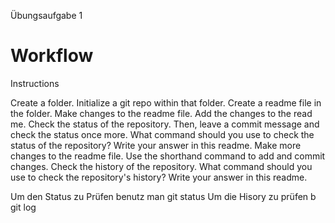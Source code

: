 Übungsaufgabe 1
# Workflow

Instructions

Create a folder.
Initialize a git repo within that folder.
Create a readme file in the folder.
Make changes to the readme file.
Add the changes to the read me. Check the status of the repository. Then, leave a commit message and check the status once more.
What command should you use to check the status of the repository? Write your answer in this readme.
Make more changes to the readme file. Use the shorthand command to add and commit changes.
Check the history of the repository.
What command should you use to check the repository's history? Write your answer in this readme.

Um den Status zu Prüfen benutz man git status
Um die Hisory zu prüfen b git log


